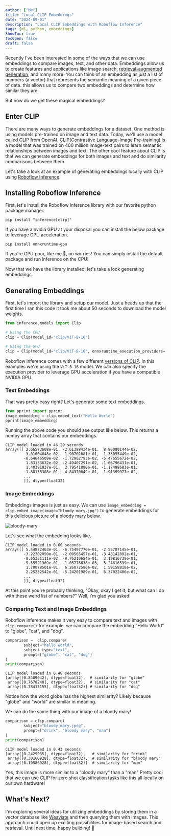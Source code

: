 ```yaml
---
author: ["Me"]
title: "Local CLIP Embeddings"
date: "2024-09-01"
description: "Local CLIP Embeddings with Roboflow Inference"
tags: [ml, python, embeddings]
ShowToc: true
TocOpen: false
draft: false
---
```


Recently I've been interested in some of the ways that we can use embeddings to compare images, text, and other data.
Embeddings allow us to create features and applications like image search, [retrieval-augmented generation](https://en.wikipedia.org/wiki/Retrieval-augmented_generation), and many more.
You can think of an embedding as just a list of numbers (a vector) that represents the semantic meaning of a given piece of data.
this allows us to compare two embeddings and determine how similar they are.

But how do we get these magical embeddings?

## Enter CLIP

There are many ways to generate embeddings for a dataset. One method is using models pre-trained on image and text data.
Today, we'll use a model called [CLIP](https://openai.com/index/clip/) from OpenAI.
CLIP(Contrastive Language–Image Pre-training) is a model that was trained on 400 million image-text pairs to learn semantic relationships between images and text.
The other cool feature about CLIP is that we can generate embeddings for both images and text and do similarity comparisons between them.

Let's take a look at an example of generating embeddings locally with CLIP using [Roboflow Inference](https://github.com/roboflow/inference).

## Installing Roboflow Inference

First, let's install the Roboflow Inference library with our favorite python package manager.

```shell
pip install "inference[clip]"
```

If you have a nvidia GPU at your disposal you can install the below package to leverage GPU acceleration.

```shell
pip install onnxruntime-gpu
```

If you're GPU poor, like me 🤣, no worries! You can simply install the default package and run inference on the CPU!

Now that we have the library installed, let's take a look generating embeddings.

## Generating Embeddings

First, let's import the library and setup our model.
Just a heads up that the first time I ran this code it took me about 50 seconds to download the model weights.

```python
from inference.models import Clip

# Using the CPU
clip = Clip(model_id="clip/ViT-B-16")

# Using the GPU
clip = Clip(model_id="clip/ViT-B-16", onnxruntime_execution_providers=["CUDAExecutionProvider"])
```

Roboflow inference comes with a few different [versions of CLIP](https://inference.roboflow.com/foundation/clip/#supported-clip-versions). In this examples we're using the `ViT-B-16` model. We can also specify the execution provider to leverage GPU acceleration if you have a compatible NVIDIA GPU.

### Text Embeddings

That was pretty easy right? Let's generate some text embeddings.

```python
from pprint import pprint
image_embedding = clip.embed_text("Hello World")
pprint(image_embedding)

```

Running the above code you should see output like below. This returns a numpy array that contains our embeddings.

```shell
CLIP model loaded in 46.29 seconds
array([[ 2.66573608e-01, -2.61389434e-01,  8.80000144e-02,
         3.01004648e-02,  1.90702081e-01,  1.33055449e-02,
        -8.64646509e-02, -1.72902793e-02, -5.47655672e-02,
         1.83133632e-02, -2.49407291e-02, -1.66796431e-01,
         1.40391037e-01,  2.79541880e-01, -1.17498681e-01,
        -1.88155308e-01,  4.84370649e-01,  1.91399977e-02,
        ...
        ]], dtype=float32)
```

### Image Embeddings
Embeddings images is just as easy. We can use `image_embedding = clip.embed_image(image="bloody-mary.jpg")`
to generate embeddings for this delicious picture of a bloody mary below.

![bloody-mary](/images/local-clip-embeddings/bloody-mary.jpg)

Let's see what the embedding looks like.

```shell
CLIP model loaded in 0.60 seconds
array([[ 5.44872463e-01, -6.75497770e-01, -2.55707145e-01,
        -3.22702050e-01, -2.00565457e-01, -3.48142892e-01,
        -8.65351111e-02, -9.76210654e-01,  3.19816738e-01,
        -5.55521369e-01, -1.05776638e-03,  5.24616539e-01,
         1.70078501e-01,  6.26072586e-02,  1.59158818e-02,
         2.25232542e-01, -5.24201989e-01,  6.37022406e-02,
        ...
        ]], dtype=float32)
```

At this point you're probably thinking, "Okay, okay I get it; but what can I do with these weird list of numbers?"
Well, i'm glad you asked!

### Comparing Text and Image Embeddings

Roboflow inference makes it very easy to compare text and images with `clip.compare()`
for example, we can compare the embedding "Hello World" to "globe", "cat", and "dog". 

```python
comparison =  clip.compare(
        subject="hello world", 
        subject_type="text", 
        prompt=["globe", "cat", "dog"]
)
print(comparison)
```

```shell
CLIP model loaded in 0.48 seconds
[array([0.8489042], dtype=float32),  # similarity for "globe"
 array([0.7678248], dtype=float32),  # similarity for "cat"
 array([0.78415155], dtype=float32)] # similarity for "dog"
```

Notice how the word globe has the highest similarity? Likely because "globe" and "world" are similar in meaning.

We can do the same thing with our image of a bloody mary! 

```python
comparison = clip.compare(
        subject="bloody_mary.jpeg", 
        prompt=["drink", "bloody mary", "man"]
)
print(comparison)
```
```shell
CLIP model loaded in 0.43 seconds
[array([0.2429935], dtype=float32),   # similarity for "drink"
 array([0.30160928], dtype=float32),  # similarity for "bloody mary"
 array([0.19586928], dtype=float32)]  # similarity for "man"
```
Yes, this image is more similar to a "bloody mary" than a "man"
Pretty cool that we can use CLIP for zero shot classification tasks like this all locally on our own hardware!

## What's Next?

I'm exploring several ideas for utilizing embeddings by storing them in a vector database like [Weaviate](https://weaviate.io/) and then querying them with images. This approach could open up exciting possibilities for image-based search and retrieval. Until next time, happy building! 🥂
